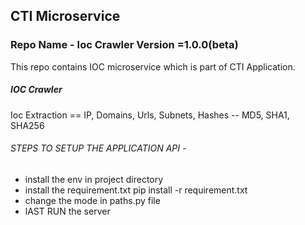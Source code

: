 


## CTI Microservice



### Repo Name - Ioc Crawler Version =1.0.0(beta)
This repo contains IOC microservice which is part of CTI Application.


##### IOC Crawler
Ioc Extraction  == 
IP,
Domains,
Urls,
Subnets,
Hashes -- MD5, SHA1, SHA256 





###### STEPS TO SETUP THE APPLICATION API -
- install the env in project directory
- install the requirement.txt pip install -r requirement.txt
- change the mode in paths.py file
- lAST RUN the server
